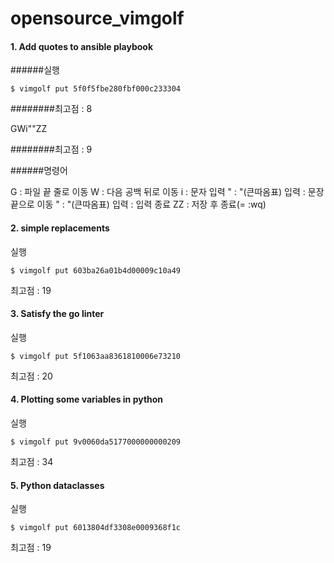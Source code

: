 # opensource_vimgolf

#### 1. Add quotes to ansible playbook

######실행
```shell
$ vimgolf put 5f0f5fbe280fbf000c233304
```
########최고점 : 8

  GWi"<End>"<Esc>ZZ

  ########최고점 : 9

  ######명령어  

  G : 파일 끝 줄로 이동
  W : 다음 공백 뒤로 이동
  i : 문자 입력
  " : "(큰따옴표) 입력
  <End> : 문장 끝으로 이동
  " : "(큰따옴표) 입력
  <Esc> : 입력 종료
  ZZ : 저장 후 종료(= :wq)

#### 2. simple replacements

실행
```shell
$ vimgolf put 603ba26a01b4d00009c10a49
```
최고점 : 19

#### 3. Satisfy the go linter

실행
```shell
$ vimgolf put 5f1063aa8361810006e73210
```
최고점 : 20

#### 4. Plotting some variables in python

실행
```shell
$ vimgolf put 9v0060da5177000000000209
```
최고점 : 34

#### 5. Python dataclasses

실행
```shell
$ vimgolf put 6013804df3308e0009368f1c
```
최고점 : 19
